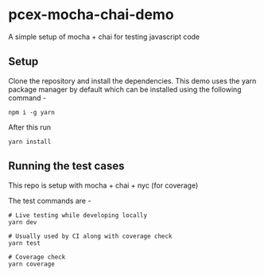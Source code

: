 # pcex-mocha-chai-demo

A simple setup of mocha + chai for testing javascript code

## Setup

Clone the repository and install the dependencies. This demo uses
the yarn package manager by default which can be installed using the following
command -

```
npm i -g yarn
```

After this run

```
yarn install
```

## Running the test cases

This repo is setup with mocha + chai + nyc (for coverage)

The test commands are -

```
# Live testing while developing locally
yarn dev

# Usually used by CI along with coverage check
yarn test

# Coverage check
yarn coverage
```

